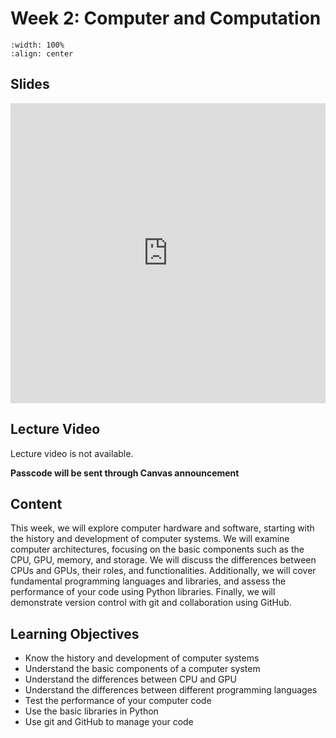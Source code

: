 # Week 2: Computer and Computation
```{image} ../figures/computer_title.jpg
:width: 100%
:align: center
```
## Slides
<iframe src="https://docs.google.com/presentation/d/e/2PACX-1vR2JdLzP4PgXJC7K2s7AN92dIcYEq2-I1bikd2QVpGOxfePajCKDc5jmP3I4wDweQxJpzmCMwbpNcMh/embed?start=false&loop=false&delayms=3000" frameborder="0" width="100%" height="480" allowfullscreen="true" mozallowfullscreen="true" webkitallowfullscreen="true"></iframe>

## Lecture Video
Lecture video is not available.

**Passcode will be sent through Canvas announcement**

## Content
This week, we will explore computer hardware and software, starting with the history and development of computer systems. We will examine computer architectures, focusing on the basic components such as the CPU, GPU, memory, and storage. We will discuss the differences between CPUs and GPUs, their roles, and functionalities. Additionally, we will cover fundamental programming languages and libraries, and assess the performance of your code using Python libraries. Finally, we will demonstrate version control with git and collaboration using GitHub. 

## Learning Objectives
- Know the history and development of computer systems
- Understand the basic components of a computer system
- Understand the differences between CPU and GPU
- Understand the differences between different programming languages
- Test the performance of your computer code
- Use the basic libraries in Python
- Use git and GitHub to manage your code